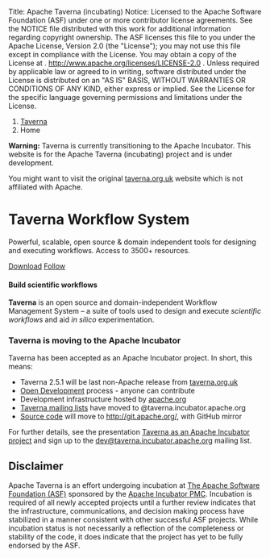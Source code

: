 Title:     Apache Taverna (incubating)
Notice:    Licensed to the Apache Software Foundation (ASF) under one
           or more contributor license agreements.  See the NOTICE file
           distributed with this work for additional information
           regarding copyright ownership.  The ASF licenses this file
           to you under the Apache License, Version 2.0 (the
           "License"); you may not use this file except in compliance
           with the License.  You may obtain a copy of the License at
           .
             http://www.apache.org/licenses/LICENSE-2.0
           .
           Unless required by applicable law or agreed to in writing,
           software distributed under the License is distributed on an
           "AS IS" BASIS, WITHOUT WARRANTIES OR CONDITIONS OF ANY
           KIND, either express or implied.  See the License for the
           specific language governing permissions and limitations
           under the License.

<ol class="breadcrumb">
  <li><a href="http://taverna.incubtor.apache.org">Taverna</a></li>
  <li class="active">Home</li>
</ol>
<div class="alert alert-info" role="alert"><p><strong>Warning:</strong> Taverna is currently transitioning
to the Apache Incubator. This website is for the Apache Taverna (incubating) project and is under development.
</p>
<p>
You might want to visit the original <a class="alert-link" href="http://www.taverna.org.uk/">taverna.org.uk</a> 
website which is not affiliated with Apache.
</div>




<div class="jumbotron">
  <h1>Taverna Workflow System</h1>
    <p class="lead">
Powerful, scalable, open source & domain independent tools for
designing and executing workflows. Access to 3500+ resources.
</p>
    <p><a class="btn btn-lg btn-success" href="/download/" role="button">Download</a>
       <a class="btn btn-lg btn-primary" href="/contact/" role="button">Follow</a>
</p>
</div>


<div class="row marketing">
   <div class="col-lg-6">
          <h4>Build scientific workflows</h4>
          <p><strong>Taverna</strong> is an open source and domain-independent 
Workflow Management System
 &#8211; a suite of tools used to design and execute <em>scientific workflows</em> and aid 
<em>in silico</em> experimentation.
</p>
  </div>

 <div class="col-lg-6">
<h3>Taverna is moving to the Apache Incubator</h3>
<p>Taverna has been accepted as an Apache Incubator project.
In short, this means:</p>
<ul>
<li>Taverna 2.5.1 will be last non-Apache release from <a href="http://www.taverna.org.uk/">taverna.org.uk</a></li>
<li><a href="https://www.apache.org/foundation/how-it-works.html#management">Open Development</a> process - anyone can contribute</li>
<li>Development infrastructure hosted by <a href="http://www.apache.org/">apache.org</a></li>
<li><a href="/contact/">Taverna mailing lists</a> have moved to @taverna.incubator.apache.org</li>
<li><a href="/code/">Source code</a> will move to 
<a href="http://git.apache.org/">http://git.apache.org/</a>, with GitHub mirror</li>
</ul>
<p>For further details, see the presentation 
<a href="http://dev.mygrid.org.uk/wiki/display/developer/Taverna+as+an+Apache+Incubator+project">Taverna 
as an Apache Incubator project</a> and sign up to 
the <a href="http://mail-archives.apache.org/mod_mbox/incubator-taverna-dev/">dev@taverna.incubator.apache.org</a> 
mailing list.</p>


 </div>
</div>


## Disclaimer

Apache Taverna is an effort undergoing incubation at [The Apache Software Foundation
(ASF)](http://apache.org/) sponsored by the [Apache Incubator PMC](http://incubator.apache.org/).
Incubation is required of all newly accepted projects until a further review
indicates that the infrastructure, communications, and decision making process
have stabilized in a manner consistent with other successful ASF projects.
While incubation status is not necessarily a reflection of the completeness or
stability of the code, it does indicate that the project has yet to be fully
endorsed by the ASF.